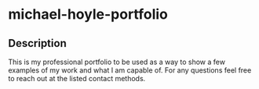 # michael-hoyle-portfolio

## Description 

This is my professional portfolio to be used as a way to show a few examples of my work and what I am capable of. For any questions feel free to reach out at the listed contact methods.
